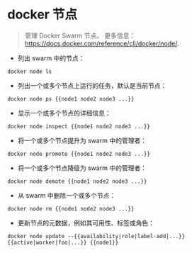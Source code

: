# docker 节点

> 管理 Docker Swarm 节点。
> 更多信息：<https://docs.docker.com/reference/cli/docker/node/>.

- 列出 swarm 中的节点：

`docker node ls`

- 列出一个或多个节点上运行的任务，默认是当前节点：

`docker node ps {{node1 node2 node3 ...}}`

- 显示一个或多个节点的详细信息：

`docker node inspect {{node1 node2 node3 ...}}`

- 将一个或多个节点提升为 swarm 中的管理者：

`docker node promote {{node1 node2 node3 ...}}`

- 将一个或多个节点降级为 swarm 中的管理者：

`docker node demote {{node1 node2 node3 ...}}`

- 从 swarm 中删除一个或多个节点：

`docker node rm {{node1 node2 node3 ...}}`

- 更新节点的元数据，例如其可用性、标签或角色：

`docker node update --{{availability|role|label-add|...}} {{active|worker|foo|...}} {{node1}}`
